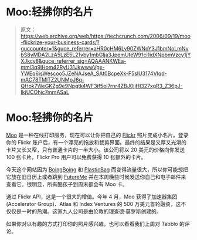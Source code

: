 # Moo:轻拂你的名片

> 原文：<https://web.archive.org/web/https://techcrunch.com/2006/09/19/moo-flickrize-your-business-cards/?guccounter=1&guce_referrer=aHR0cHM6Ly90ZWNoY3J1bmNoLmNvbS8yMDA2LzA5LzE5L21vby1mbGlja3JpemUteW91ci1idXNpbmVzcy1jYXJkcy8&guce_referrer_sig=AQAAANKWEa-mml3q9lHom42RyU31JkwwwVgx-YWEq6isWescoo5JZeNAJseA_SAt0BcpeXk-F5slU3174VIqd-mAC78TMlTZ2UNMpJ6q-QHok7WeGKZg9e9Npgtk4WF3if5oi7rnr4ZBJ0jjHI327xgR3_Z36pJ-IkjUCOhjc7mmASaL>

# Moo:轻拂你的名片

 [](https://web.archive.org/web/20200604060728/http://www.moo.com/) [Moo](https://web.archive.org/web/20200604060728/http://moo.com/) 是一种在线打印服务，现在可以让你把自己的 [Flickr](https://web.archive.org/web/20200604060728/http://flickr.com/) 照片变成小名片。登录你的 Flickr 账户后，有一个漂亮的拖放和裁剪界面。最终的结果是又厚又光滑的卡片又长又窄，只有普通卡片的一半大小。该公司将以 20 美元的价格向你发送 100 张卡片，Flickr Pro 用户可以免费获得 10 张额外的卡片。

今天这个网站因为 [BoingBoing](https://web.archive.org/web/20200604060728/http://www.boingboing.net/2006/09/19/moo_cards_stunning_k.html) 和 [PlasticBag](https://web.archive.org/web/20200604060728/http://www.plasticbag.org/archives/2006/09/tiny_flickr_cards/) 而变得流量很大，所以你可能想把它放在旧日历上或者跳到 [FutureMe](https://web.archive.org/web/20200604060728/http://futureme.org/) 并在本周晚些时候发送你自己和电子邮件来查看它。很明显，所有酷孩子到周末都会有 Moo 卡。

通过 Flickr API，这是一个很大的增值。今年 4 月，Moo 获得了加速器集团(Accelerator Group)、Atlas 和 Index Ventures 的 500 万美元首轮融资，这不仅仅是一时的热潮。这家九人公司是由伦敦的理查德·莫罗斯创建的。

如果你对以有趣的方式打印你的照片感兴趣，也可以看看我们上周对 Tabblo 的评论。
